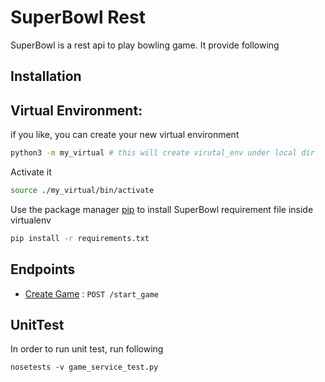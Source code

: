 # SuperBowl Rest

SuperBowl is a rest api to play bowling game. It provide following 

## Installation

## Virtual Environment:
if you like, you can create your new virtual environment

```bash
python3 -m my_virtual # this will create virutal_env under local dir
```
Activate it 
```bash
source ./my_virtual/bin/activate
```

Use the package manager [pip](https://pip.pypa.io/en/stable/) to install SuperBowl requirement file inside virtualenv

```bash
pip install -r requirements.txt
```

## Endpoints
* [Create Game](startgame.md) : `POST /start_game`


## UnitTest

In order to run unit test, run following
```
nosetests -v game_service_test.py
```
